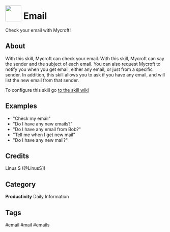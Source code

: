 # <img src='https://raw.githack.com/FortAwesome/Font-Awesome/master/svgs/solid/envelope.svg' card_color='#BDC3C7' width='50' height='50' style='vertical-align:bottom'/> Email
Check your email with Mycroft!

## About 
With this skill, Mycroft can check your email. With this skill, Mycroft can say the sender and the subject of each email. You can also request Mycroft to notify you when you get email, either any email, or just from a specific sender. In addition, this skill allows you to ask if you have any email, and will list the new email from that sender.

To configure this skill go [to the skill wiki](https://github.com/LinusS1/email-skill/wiki/Configuration)

## Examples 
* "Check my email"
* "Do I have any new emails?"
* "Do I have any email from Bob?"
* "Tell me when I get new mail"
* "Do I have any new mail?"

## Credits 
Linus S (@LinusS1)



## Category
**Productivity**
Daily
Information

## Tags
#email
#mail
#emails

